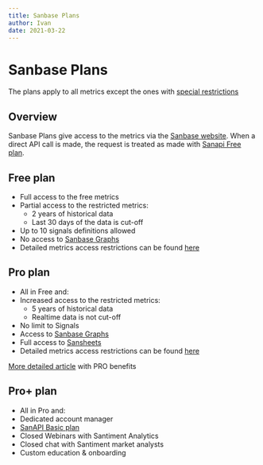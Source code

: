 ```yaml
---
title: Sanbase Plans
author: Ivan
date: 2021-03-22
---
```

# Sanbase Plans

The plans apply to all metrics except the ones with [special restrictions](/products-and-plans/access-plans/special-restrictions)

## Overview

Sanbase Plans give access to the metrics via the [Sanbase
website](https://app.santiment.net). When a direct API call is made, the request
is treated as made with [Sanapi Free plan](/products-and-plans/access-plans/sanapi#free-plan).

## Free plan

- Full access to the free metrics
- Partial access to the restricted metrics:
  - 2 years of historical data
  - Last 30 days of the data is cut-off
- Up to 10 signals definitions allowed
- No access to [Sanbase Graphs](https://graphs.santiment.net)
- Detailed metrics access restrictions can be found [here](https://api.santiment.net/graphiql?query=%7B%0A%20%20getAccessRestrictions(plan%3A%20FREE%2C%20product%3A%20SANBASE)%20%7B%0A%20%20%20%20name%0A%20%20%20%20type%0A%20%20%20%20isAccessible%0A%20%20%20%20isRestricted%0A%20%20%20%20restrictedFrom%0A%20%20%20%20restrictedTo%0A%20%20%7D%0A%7D%0A)

## Pro plan

- All in Free and:
- Increased access to the restricted metrics:
  - 5 years of historical data
  - Realtime data is not cut-off
- No limit to Signals
- Access to [Sanbase Graphs](https://graphs.santiment.net)
- Full access to [Sansheets](https://sheets.santiment.net)
- Detailed metrics access restrictions can be found [here](https://api.santiment.net/graphiql?query=%7B%0A%20%20getAccessRestrictions(plan%3A%20PRO%2C%20product%3A%20SANBASE)%20%7B%0A%20%20%20%20name%0A%20%20%20%20type%0A%20%20%20%20isAccessible%0A%20%20%20%20isRestricted%0A%20%20%20%20restrictedFrom%0A%20%20%20%20restrictedTo%0A%20%20%7D%0A%7D%0A)

[More detailed article](/products-and-plans/sanbase-pro-features/) with PRO benefits

## Pro+ plan

- All in Pro and:
- Dedicated account manager
- [SanAPI Basic plan](/products-and-plans/access-plans/sanapi/#basic-plan)
- Closed Webinars with Santiment Analytics
- Closed chat with Santiment market analysts
- Custom education & onboarding
